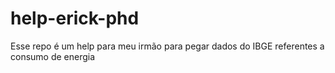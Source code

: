 # help-erick-phd
Esse repo é um help para meu irmão para pegar dados do IBGE referentes a consumo de energia
